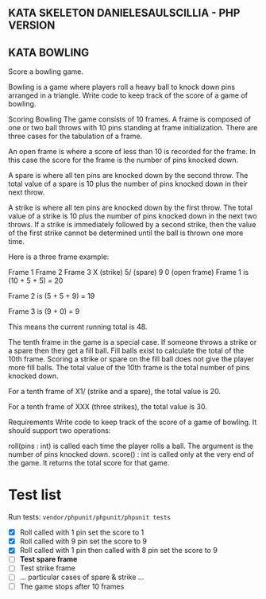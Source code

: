 ## KATA SKELETON DANIELESAULSCILLIA - PHP VERSION

## KATA BOWLING

Score a bowling game.

Bowling is a game where players roll a heavy ball to knock down pins arranged in a triangle. Write code to keep track of the score of a game of bowling.

Scoring Bowling
The game consists of 10 frames. A frame is composed of one or two ball throws with 10 pins standing at frame initialization. There are three cases for the tabulation of a frame.

An open frame is where a score of less than 10 is recorded for the frame. In this case the score for the frame is the number of pins knocked down.

A spare is where all ten pins are knocked down by the second throw. The total value of a spare is 10 plus the number of pins knocked down in their next throw.

A strike is where all ten pins are knocked down by the first throw. The total value of a strike is 10 plus the number of pins knocked down in the next two throws. 
If a strike is immediately followed by a second strike, then the value of the first strike cannot be determined until the ball is thrown one more time.

Here is a three frame example:

Frame 1	Frame 2	Frame 3
X (strike)	5/ (spare)	9 0 (open frame)
Frame 1 is (10 + 5 + 5) = 20

Frame 2 is (5 + 5 + 9) = 19

Frame 3 is (9 + 0) = 9

This means the current running total is 48.

The tenth frame in the game is a special case. If someone throws a strike or a spare then they get a fill ball. 
Fill balls exist to calculate the total of the 10th frame. 
Scoring a strike or spare on the fill ball does not give the player more fill balls. 
The total value of the 10th frame is the total number of pins knocked down.

For a tenth frame of X1/ (strike and a spare), the total value is 20.

For a tenth frame of XXX (three strikes), the total value is 30.

Requirements
Write code to keep track of the score of a game of bowling. It should support two operations:

roll(pins : int) is called each time the player rolls a ball. The argument is the number of pins knocked down.
score() : int is called only at the very end of the game. It returns the total score for that game.


# Test list

Run tests: `vendor/phpunit/phpunit/phpunit tests`

- [x] Roll called with 1 pin set the score to 1
- [x] Roll called with 9 pin set the score to 9
- [x] Roll called with 1 pin then called with 8 pin set the score to 9
- [ ] **Test spare frame**
- [ ] Test strike frame
- [ ] ... particular cases of spare & strike ...
- [ ] The game stops after 10 frames